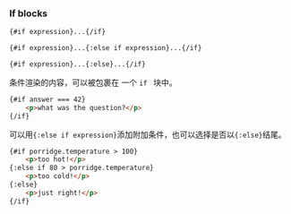 ### If blocks

```html
{#if expression}...{/if}

{#if expression}...{:else if expression}...{/if}

{#if expression}...{:else}...{/if}
```

条件渲染的内容，可以被包裹在 一个 `if ` 块中。

```html
{#if answer === 42}
	<p>what was the question?</p>
{/if}
```

可以用`{:else if expression}`添加附加条件，也可以选择是否以`{:else}`结尾。

```html
{#if porridge.temperature > 100}
	<p>too hot!</p>
{:else if 80 > porridge.temperature}
	<p>too cold!</p>
{:else}
	<p>just right!</p>
{/if}
```

